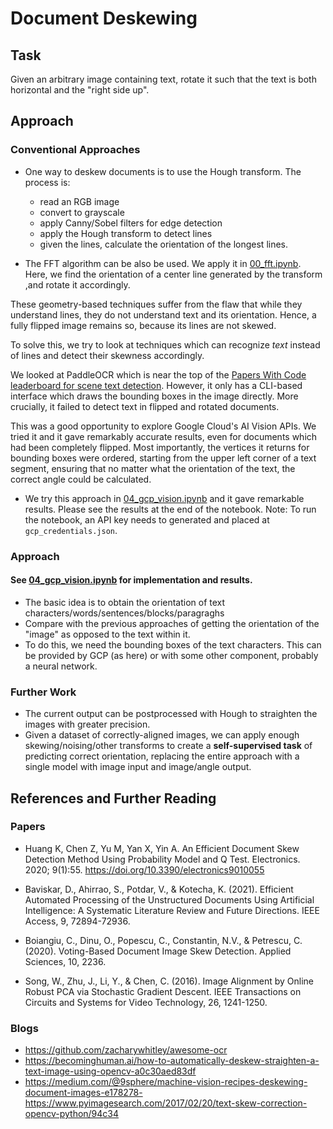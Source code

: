 # Document Deskewing

## Task

Given an arbitrary image containing text, rotate it such that the text is both horizontal and the "right side up".

## Approach

### Conventional Approaches

- One way to deskew documents is to use the Hough transform.
The process is:
    - read an RGB image
    - convert to grayscale
    - apply Canny/Sobel filters for edge detection
    - apply the Hough transform to detect lines
    - given the lines, calculate the orientation of the longest lines.

- The FFT algorithm can be also be used. We apply it in [00_fft.ipynb](00_fft.ipynb). Here, we find the orientation of a center line generated by the transform ,and rotate it accordingly.

These geometry-based techniques suffer from the flaw that while they understand lines, they do not understand text and its orientation. Hence, a fully flipped image remains so, because its lines are not skewed.

To solve this, we try to look at techniques which can recognize *text* instead of lines and detect their skewness accordingly.

We looked at PaddleOCR which is near the top of the [Papers With Code leaderboard for scene text detection](https://paperswithcode.com/task/scene-text-recognition). However, it only has a CLI-based interface which draws the bounding boxes in the image directly. More crucially, it failed to detect text in flipped and rotated documents.

This was a good opportunity to explore Google Cloud's AI Vision APIs. We tried it and it gave remarkably accurate results, even for documents which had been completely flipped. Most importantly, the vertices it returns for bounding boxes were ordered, starting from the upper left corner of a text segment, ensuring that no matter what the orientation of the text, the correct angle could be calculated.

- We try this approach in [04_gcp_vision.ipynb](04_gcp_vision.ipynb) and it gave remarkable results. Please see the results at the end of the notebook. Note: To run the notebook, an API key needs to generated and placed at `gcp_credentials.json`.

### Approach

#### **See [04_gcp_vision.ipynb](04_gcp_vision.ipynb) for implementation and results.**

- The basic idea is to obtain the orientation of text characters/words/sentences/blocks/paragraghs
- Compare with the previous approaches of getting the orientation of the "image" as opposed to the text within it.
- To do this, we need the bounding boxes of the text characters. This can be provided by GCP (as here) or with some other component, probably a neural network.

### Further Work

- The current output can be postprocessed with Hough to straighten the images with greater precision.
- Given a dataset of correctly-aligned images, we can apply enough skewing/noising/other transforms to create a **self-supervised task** of predicting correct orientation, replacing the entire approach with a single model with image input and image/angle output.

## References and Further Reading

### Papers

- Huang K, Chen Z, Yu M, Yan X, Yin A. An Efficient Document Skew Detection Method Using Probability Model and Q Test. Electronics. 2020; 9(1):55. https://doi.org/10.3390/electronics9010055

- Baviskar, D., Ahirrao, S., Potdar, V., & Kotecha, K. (2021). Efficient Automated Processing of the Unstructured Documents Using Artificial Intelligence: A Systematic Literature Review and Future Directions. IEEE Access, 9, 72894-72936.

- Boiangiu, C., Dinu, O., Popescu, C., Constantin, N.V., & Petrescu, C. (2020). Voting-Based Document Image Skew Detection. Applied Sciences, 10, 2236.

- Song, W., Zhu, J., Li, Y., & Chen, C. (2016). Image Alignment by Online Robust PCA via Stochastic Gradient Descent. IEEE Transactions on Circuits and Systems for Video Technology, 26, 1241-1250.


### Blogs

- https://github.com/zacharywhitley/awesome-ocr
- https://becominghuman.ai/how-to-automatically-deskew-straighten-a-text-image-using-opencv-a0c30aed83df
- https://medium.com/@9sphere/machine-vision-recipes-deskewing-document-images-e178278- https://www.pyimagesearch.com/2017/02/20/text-skew-correction-opencv-python/94c34
